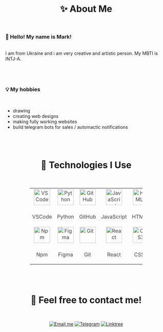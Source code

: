 <h1 align="center">✨ About Me</h1>

</br>

<div style="margin-bottom: 20px;">
  <h3> 👋 Hello! My name is Mark! </h3>
  </br>
  I am from Ukraine and i am very creative and artistic person. My MBTI is INTJ-A.
</div>

</br>
</br>

<div style="margin-bottom: 20px;">
  <h3>💡 My hobbies</h3>
  </br>
  <ul>
    <li>drawing
    <li>creating web designs
    <li>making fully working websites
    <li>build telegram bots for sales / automactic notifications
  </ul>
</div>

</br>
</br>

<div align="center">

<h1>🚀 Technologies I Use</h1> 

</br>

<table style="width:70%; margin: 20px auto; color: #444; font-size: 16px; text-align: center;">
  <tr>
    <td align="center">
      <img src="https://cdn.jsdelivr.net/gh/devicons/devicon/icons/vscode/vscode-original.svg" alt="VSCode" width="50" height="50" style="margin-bottom: 10px;">
      <p>VSCode</p>
    </td>
    <td align="center">
      <img src="https://cdn.jsdelivr.net/gh/devicons/devicon/icons/python/python-original.svg" alt="Python" width="50" height="50" style="margin-bottom: 10px;">
      <p>Python</p>
    </td>
    <td align="center">
      <img src="https://cdn.jsdelivr.net/gh/devicons/devicon/icons/github/github-original.svg" alt="GitHub" width="50" height="50" style="margin-bottom: 10px;">
      <p>GitHub</p>
    </td>
    <td align="center">
      <img src="https://cdn.jsdelivr.net/gh/devicons/devicon/icons/javascript/javascript-original.svg" alt="JavaScript" width="50" height="50" style="margin-bottom: 10px;">
      <p>JavaScript</p>
    </td>
    <td align="center">
      <img src="https://cdn.jsdelivr.net/gh/devicons/devicon/icons/html5/html5-original.svg" alt="HTML5" width="50" height="50" style="margin-bottom: 10px;">
      <p>HTML5</p>
    </td>
  </tr>
  <tr>
    <td align="center">
      <img src="https://cdn.jsdelivr.net/gh/devicons/devicon/icons/npm/npm-original.svg" alt="Npm" width="50" height="50" style="margin-bottom: 10px;">
      <p>Npm</p>
    </td>
    <td align="center">
      <img src="https://cdn.jsdelivr.net/gh/devicons/devicon/icons/figma/figma-original.svg" alt="Figma" width="50" height="50" style="margin-bottom: 10px;">
      <p>Figma</p>
    </td>
    <td align="center">
      <img src="https://cdn.jsdelivr.net/gh/devicons/devicon/icons/git/git-original.svg" alt="Git" width="50" height="50" style="margin-bottom: 10px;">
      <p>Git</p>
    </td>
    <td align="center">
      <img src="https://cdn.jsdelivr.net/gh/devicons/devicon/icons/react/react-original.svg" alt="React" width="50" height="50" style="margin-bottom: 10px;">
      <p>React</p>
    </td>
    <td align="center">
      <img src="https://cdn.jsdelivr.net/gh/devicons/devicon/icons/css3/css3-original.svg" alt="CSS3" width="50" height="50" style="margin-bottom: 10px;">
      <p>CSS3</p>
    </td>

    
  </tr>
</table>

</div>

</br>
</br>

<div align="center">

  <h1> 💬 Feel free to contact me!</h1>
  
  </br>
  
  [![Email me](https://img.shields.io/badge/Email%20me-D14836?style=for-the-badge&logo=gmail&logoColor=white)](mailto:marktaranenko.studio@gmail.com)
  [![Telegram](https://img.shields.io/badge/Telegram-blue?style=for-the-badge&logo=telegram&logoColor=white)](https://t.me/kennuuss)
  [![Linktree](https://img.shields.io/badge/my%20Linktree-00C964?style=for-the-badge&logo=linktree&logoColor=white)](https://linktr.ee/kennuuss)
  
  </br>
</div>

